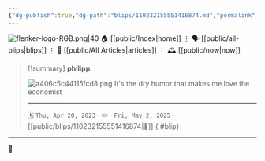 ```yaml
---
{"dg-publish":true,"dg-path":"blips/110232155551416874.md","permalink":"/blips/110232155551416874/","title":"philipp on mastodon @ 2023-04-20"}
---
```



<div class="transclusion internal-embed is-loaded"><div class="markdown-embed">




![flenker-logo-RGB.png|40](/img/user/attachments/flenker-logo-RGB.png)
🏠 [[public/Index\|home]]  ⋮ 🗣️ [[public/all-blips\|blips]] ⋮  📝 [[public/All Articles\|articles]]  ⋮ 🕰️ [[public/now\|now]]


</div></div>


> [!summary] **philipp**:
>
> ![a406c5c44115fcd8.png](/img/user/attachments/a406c5c44115fcd8.png)
> It's the dry humor that makes me love the economist
> - - -
>
> 🗓️ <code>Thu, Apr 20, 2023</code>  · ✏️ <code> Fri, May 2, 2025</code>  · [[public/blips/110232155551416874\|🔗]]
{ #blip}


- - -

 👾
